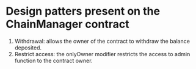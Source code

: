 # Design patters present on the ChainManager contract

1. Withdrawal: allows the owner of the contract to withdraw the balance deposited.
2. Restrict access: the onlyOwner modifier restricts the access to admin function to the contract owner.
